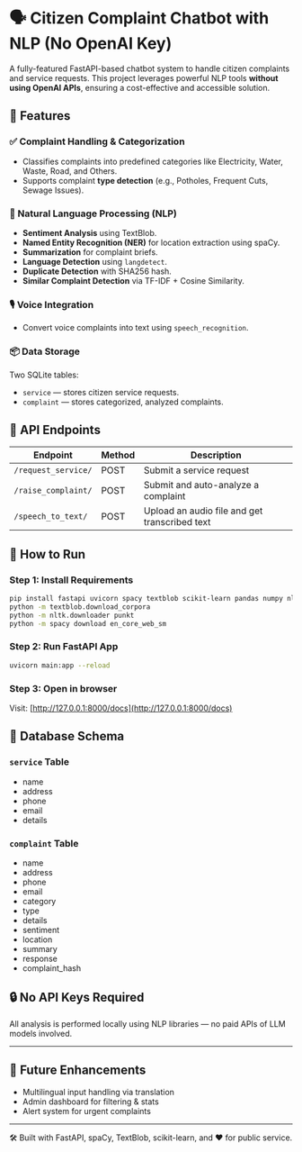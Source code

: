 # 🗣️ Citizen Complaint Chatbot with NLP (No OpenAI Key)

A fully-featured FastAPI-based chatbot system to handle citizen complaints and service requests. This project leverages powerful NLP tools **without using OpenAI APIs**, ensuring a cost-effective and accessible solution.

## 🚀 Features

### ✅ Complaint Handling & Categorization
- Classifies complaints into predefined categories like Electricity, Water, Waste, Road, and Others.
- Supports complaint **type detection** (e.g., Potholes, Frequent Cuts, Sewage Issues).

### 🧠 Natural Language Processing (NLP)
- **Sentiment Analysis** using TextBlob.
- **Named Entity Recognition (NER)** for location extraction using spaCy.
- **Summarization** for complaint briefs.
- **Language Detection** using `langdetect`.
- **Duplicate Detection** with SHA256 hash.
- **Similar Complaint Detection** via TF-IDF + Cosine Similarity.

### 🎙️ Voice Integration
- Convert voice complaints into text using `speech_recognition`.

### 📦 Data Storage
Two SQLite tables:
- `service` — stores citizen service requests.
- `complaint` — stores categorized, analyzed complaints.

## 📁 API Endpoints

| Endpoint | Method | Description |
|----------|--------|-------------|
| `/request_service/` | POST | Submit a service request |
| `/raise_complaint/` | POST | Submit and auto-analyze a complaint |
| `/speech_to_text/` | POST | Upload an audio file and get transcribed text |

## 🧪 How to Run

### Step 1: Install Requirements
```bash
pip install fastapi uvicorn spacy textblob scikit-learn pandas numpy nltk langdetect speechrecognition sentence-transformers
python -m textblob.download_corpora
python -m nltk.downloader punkt
python -m spacy download en_core_web_sm
```

### Step 2: Run FastAPI App
```bash
uvicorn main:app --reload
```

### Step 3: Open in browser
Visit: [http://127.0.0.1:8000/docs](http://127.0.0.1:8000/docs)

## 📂 Database Schema

### `service` Table
- name
- address
- phone
- email
- details

### `complaint` Table
- name
- address
- phone
- email
- category
- type
- details
- sentiment
- location
- summary
- response
- complaint_hash

## 🔒 No API Keys Required
All analysis is performed locally using NLP libraries — no paid APIs of LLM models involved.

---

## 📌 Future Enhancements
- Multilingual input handling via translation
- Admin dashboard for filtering & stats
- Alert system for urgent complaints

---

🛠️ Built with FastAPI, spaCy, TextBlob, scikit-learn, and ❤️ for public service.

